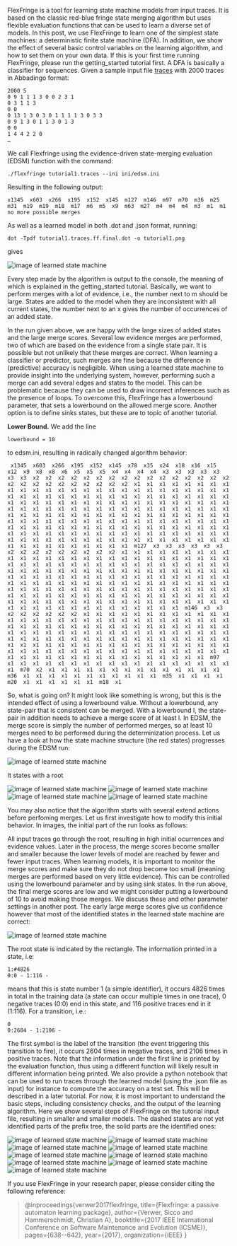 
FlexFringe is a tool for learning state machine models from input traces. It is based on the classic red-blue fringe state merging algorithm but uses flexible evaluation functions that can be used to learn a diverse set of models. In this post, we use FlexFringe to learn one of the simplest state machines: a deterministic finite state machine (DFA). In addition, we show the effect of several basic control variables on the learning algorithm, and how to set them on your own data. If this is your first time running FlexFringe, please run the getting_started tutorial first. A DFA is basically a classifier for sequences. Given a sample input file [traces](models/tutorial1.traces "traces") with 2000 traces in Abbadingo format:

```
2000 5
0 9 1 1 1 3 0 0 2 3 1
0 3 1 1 3
0 0
0 13 1 3 0 3 0 1 1 1 1 3 0 3 3
0 9 1 3 0 1 1 3 0 1 3
0 0
1 4 4 2 2 0
…
```

We call Flexfringe using the evidence-driven state-merging evaluation (EDSM) function with the command:

```
./flexfringe tutorial1.traces --ini ini/edsm.ini
```

Resulting in the following output:

```
x1345  x603  x266  x195  x152  x145  m127  m146  m97  m70  m36  m25  m31  m19  m19  m18  m17  m6  m5  x9  m63  m27  m4  m4  m4  m3  m1  m1  no more possible merges
```

As well as a learned model in both .dot and .json format, running:

```
dot -Tpdf tutorial1.traces.ff.final.dot -o tutorial1.png
```
gives

![image of learned state machine](models/tutorial1.png)

Every step made by the algorithm is output to the console, the meaning of which is explained in the getting_started tutorial. Basically, we want to perform merges with a lot of evidence, i.e., the number next to m should be large. States are added to the model when they are inconsistent with all current states, the number next to an x gives the number of occurrences of an added state.

In the run given above, we are happy with the large sizes of added states and the large merge scores. Several low evidence merges are performed, two of which are based on the evidence from a single state pair. It is possible but not unlikely that these merges are correct. When learning a classifier or predictor, such merges are fine because the difference in (predictive) accuracy is negligible. When using a learned state machine to provide insight into the underlying system, however, performing such a merge can add several edges and states to the model. This can be problematic because they can be used to draw incorrect inferences such as the presence of loops. To overcome this, FlexFringe has a lowerbound parameter, that sets a lowerbound on the allowed merge score. Another option is to define sinks states, but these are to topic of another tutorial.

**Lower Bound.** We add the line

```
lowerbound = 10
```

to edsm.ini, resulting in radically changed algorithm behavior:

```
 x1345  x603  x266  x195  x152  x145  x78  x35  x24  x18  x16  x15  x12  x9  x8  x8  x6  x5  x5  x5  x4  x4  x4  x4  x3  x3  x3  x3  x3  x3  x3  x2  x2  x2  x2  x2  x2  x2  x2  x2  x2  x2  x2  x2  x2  x2  x2  x2  x2  x2  x2  x2  x2  x2  x2  x2  x2  x1  x1  x1  x1  x1  x1  x1  x1  x1  x1  x1  x1  x1  x1  x1  x1  x1  x1  x1  x1  x1  x1  x1  x1  x1  x1  x1  x1  x1  x1  x1  x1  x1  x1  x1  x1  x1  x1  x1  x1  x1  x1  x1  x1  x1  x1  x1  x1  x1  x1  x1  x1  x1  x1  x1  x1  x1  x1  x1  x1  x1  x1  x1  x1  x1  x1  x1  x1  x1  x1  x1  x1  x1  x1  x1  x1  x1  x1  x1  x1  x1  x1  x1  x1  x1  x1  x1  x1  x1  x1  x1  x1  x1  x1  x1  x1  x1  x1  x1  x1  x1  x1  x1  x1  x1  x1  x1  x1  x1  x1  x1  x1  x1  x1  x1  x1  x1  x1  x1  x1  x1  x1  x1  x1  x1  x1  x1  x1  x1  x1  x1  x1  x1  x1  x1  x1  x1  x1  x1  x1  x1  x1  x1  x1  x1  x1  x1  x1  x1  x1  x1  x1  x1  x1  x1  x1  x1  x1  x1  x1  x1  x1  x1  x1  x1  x1  x1  x1  x1  x1  x1  x1  x1  x1  x1  x1  x1  x1  x1  x1  m127  x3  x3  x3  x3  x3  x3  x2  x2  x2  x2  x2  x2  x2  x2  x2  x1  x1  x1  x1  x1  x1  x1  x1  x1  x1  x1  x1  x1  x1  x1  x1  x1  x1  x1  x1  x1  x1  x1  x1  x1  x1  x1  x1  x1  x1  x1  x1  x1  x1  x1  x1  x1  x1  x1  x1  x1  x1  x1  x1  x1  x1  x1  x1  x1  x1  x1  x1  x1  x1  x1  x1  x1  x1  x1  x1  x1  x1  x1  x1  x1  x1  x1  x1  x1  x1  x1  x1  x1  x1  x1  x1  x1  x1  x1  x1  x1  x1  x1  x1  x1  x1  x1  x1  x1  x1  x1  x1  x1  x1  x1  x1  x1  x1  x1  x1  x1  x1  x1  x1  x1  x1  x1  x1  x1  x1  x1  x1  x1  x1  x1  x1  x1  x1  x1  x1  x1  x1  x1  x1  x1  x1  x1  x1  x1  x1  x1  x1  x1  x1  x1  x1  x1  x1  x1  x1  x1  x1  x1  x1  x1  x1  x1  x1  x1  x1  x1  x1  x1  x1  x1  x1  x1  x1  x1  x1  x1  x1  x1  x1  x1  x1  x1  m146  x3  x3  x2  x2  x2  x2  x2  x2  x1  x1  x1  x1  x1  x1  x1  x1  x1  x1  x1  x1  x1  x1  x1  x1  x1  x1  x1  x1  x1  x1  x1  x1  x1  x1  x1  x1  x1  x1  x1  x1  x1  x1  x1  x1  x1  x1  x1  x1  x1  x1  x1  x1  x1  x1  x1  x1  x1  x1  x1  x1  x1  x1  x1  x1  x1  x1  x1  x1  x1  x1  x1  x1  x1  x1  x1  x1  x1  x1  x1  x1  x1  x1  x1  x1  x1  x1  x1  x1  x1  x1  x1  x1  x1  x1  x1  x1  x1  x1  x1  x1  x1  x1  x1  x1  x1  x1  x1  x1  x1  x1  x1  x1  x1  x1  x1  x1  x1  x1  x1  x1  x1  x1  x1  x1  x1  x1  x1  x1  x1  x1  x1  x1  x1  x1  x1  x1  x1  x1  x1  x1  x1  x1  x1  x1  m97  x1  x1  x1  x1  x1  x1  x1  x1  x1  x1  x1  x1  x1  x1  x1  x1  x1  x1  x1  m70  x2  x1  x1  x1  x1  x1  x1  x1  x1  x1  x1  x1  x1  x1  x1  m36  x1  x1  x1  x1  x1  x1  x1  x1  x1  x1  x1  m35  x1  x1  x1  x1  m20  x1  x1  x1  x1  x1  x1  m18  x1
```

So, what is going on? It might look like something is wrong, but this is the intended effect of using a lowerbound value. Without a lowerbound, any state-pair that is consistent can be merged. With a lowerbound l, the state-pair in addition needs to achieve a merge score of at least l. In EDSM, the merge score is simply the number of performed merges, so at least 10 merges need to be performed during the determinization process. Let us have a look at how the state machine structure (the red states) progresses during the EDSM run:

![image of learned state machine](models/tutorial_lowerbound1.png)

It states with a root

![image of learned state machine](models/tutorial_lowerbound2.png)
![image of learned state machine](models/tutorial_lowerbound3.png)
![image of learned state machine](models/tutorial_lowerbound4.png)
![image of learned state machine](models/tutorial_lowerbound5.png)

You may also notice that the algorithm starts with several extend actions before perfoming merges. Let us first investigate how to modify this initial behavior. In images, the initial part of the run looks as follows:



All input traces go through the root, resulting in high initial ocurrences and evidence values. Later in the process, the merge scores become smaller and smaller because the lower levels of model are reached by fewer and fewer input traces. When learning models, it is important to monitor the merge scores and make sure they do not drop become too small (meaning merges are performed based on very little evidence). This can be controlled using the lowerbound parameter and by using sink states. In the run above, the final merge scores are low and we might consider putting a lowerbound of 10 to avoid making those merges. We discuss these and other parameter settings in another post. The early large merge scores give us confidence however that most of the identified states in the learned state machine are correct:

![image of learned state machine](models/tutorial1.png)

The root state is indicated by the rectangle. The information printed in a state, i.e:

```
1:#4826
0:0 - 1:116 -
```

means that this is state number 1 (a simple identifier), it occurs 4826 times in total in the training data (a state can occur multiple times in one trace), 0 negative traces (0:0) end in this state, and 116 positive traces end in it (1:116). For a transition, i.e.:

```
0
0:2604 - 1:2106 -
```

The first symbol is the label of the transition (the event triggering this transition to fire), it occurs 2604 times in negative traces, and 2106 times in positive traces. Note that the information under the first line is printed by the evaluation function, thus using a different function will likely result in different information being printed. We also provide a python notebook that can be used to run traces through the learned model (using the .json file as input) for instance to compute the accuracy on a test set. This will be described in a later tutorial. For now, it is most important to understand the basic steps, including consistency checks, and the output of the learning algorithm. Here we show several steps of FlexFringe on the tutorial input file, resulting in smaller and smaller models. The dashed states are not yet identified parts of the prefix tree, the solid parts are the identified ones:

![image of learned state machine](models/tutorial1-2.png)
![image of learned state machine](models/tutorial1-3.png)
![image of learned state machine](models/tutorial1-4.png)
![image of learned state machine](models/tutorial1-5.png)
![image of learned state machine](models/tutorial1-6.png)
![image of learned state machine](models/tutorial1-7.png)
![image of learned state machine](models/tutorial1-8.png)
![image of learned state machine](models/tutorial1-9.png)
![image of learned state machine](models/tutorial1-10.png)

If you use FlexFringe in your research paper, please consider citing the following reference:

> @inproceedings{verwer2017flexfringe,
>  title={Flexfringe: a passive automaton learning package},
>  author={Verwer, Sicco and Hammerschmidt, Christian A},
>  booktitle={2017 IEEE International Conference on Software Maintenance and Evolution (ICSME)},
>  pages={638--642},
>  year={2017},
>  organization={IEEE}
>}

